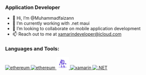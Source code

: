 ### Application Developer
- 👋 Hi, I’m @Muhammadfaizann
- 🌱 I’m currently working with .net maui
- 💞️ I’m looking to collaborate on mobile application development 
- 📫 Reach out to me at xamarindeveloper@icloud.com

### Languages and Tools:
<p align="left"> 
  <!---
  <a href="https://azure.microsoft.com/en-us/products/devops" target="_blank" rel="noreferrer"/>
  <img src="https://github.com/Muhammadfaizann/ethereum/blob/main/ethereum-removebg-preview.png" alt="ethereum" width="40" height="40"/> --->
  <a href="https://www.docker.com/" target="_blank" rel="noreferrer"/>
  <img src="https://icon.icepanel.io/Technology/svg/Azure-Devops.svg" alt="ethereum" width="40" height="40"/>
  <a href="https://www.docker.com/" target="_blank" rel="noreferrer"/>
  <img src="https://www.svgrepo.com/show/349342/docker.svg" alt="ethereum" width="40" height="40"/>
  <a href="https://dotnet.microsoft.com/en-us/apps/maui" target="_blank" rel="noreferrer"/>
  <img src="https://github.com/Muhammadfaizann/ethereum/blob/main/dotnet-maui.png"  alt=".NET MAUI" width="40" height="40"/> 
  <a href="https://dotnet.microsoft.com/apps/xamarin" target="_blank" rel="noreferrer"/>
  <img src="https://raw.githubusercontent.com/detain/svg-logos/780f25886640cef088af994181646db2f6b1a3f8/svg/xamarin.svg" alt="xamarin" width="40" height="40"/> 
  <a href="https://dotnet.microsoft.com/en-us" target="_blank" rel="noreferrer"/>
  <img src="https://upload.wikimedia.org/wikipedia/commons/7/7d/Microsoft_.NET_logo.svg" alt=".NET" width="40" height="40"/> 
</p>
<!---
Muhammadfaizann/Muhammadfaizann is a ✨ special ✨ repository because its `README.md` (this file) appears on your GitHub profile.
You can click the Preview link to take a look at your changes.
--->
